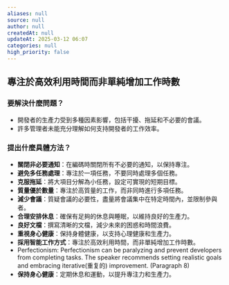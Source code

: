 ```yaml
---
aliases: null
source: null
author: null
createdAt: null
updateAt: 2025-03-12 06:07
categories: null
high_priority: false
---
```


## 專注於高效利用時間而非單純增加工作時數

### 要解決什麼問題？

- 開發者的生產力受到多種因素影響，包括干擾、拖延和不必要的會議。
- 許多管理者未能充分理解如何支持開發者的工作效率。

### 提出什麼具體方法？

- **關閉非必要通知**：在編碼時關閉所有不必要的通知，以保持專注。
- **避免多任務處理**：專注於一項任務，不要同時處理多個任務。
- **克服拖延**：將大項目分解為小任務，設定可實現的短期目標。
- **質量優於數量**：專注於高質量的工作，而非同時進行多項任務。
- **減少會議**：質疑會議的必要性，盡量將會議集中在特定時間內，並限制參與者。
- **合理安排休息**：確保有足夠的休息與睡眠，以維持良好的生產力。
- **良好文檔**：撰寫清晰的文檔，減少未來的困惑和時間浪費。
- **重視身心健康**：保持身體健康，以支持心理健康和生產力。
- **採用智能工作方式**：專注於高效利用時間，而非單純增加工作時數。
- Perfectionism: Perfectionism can be paralyzing and prevent developers from completing tasks. The speaker recommends setting realistic goals and embracing iterative(重复的) improvement. (Paragraph 8)
- **保持身心健康**：定期休息和運動，以提升專注力和生產力。
